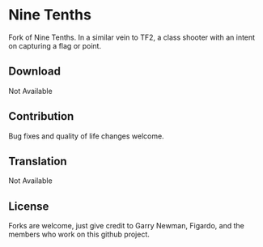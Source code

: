 # Nine Tenths

Fork of Nine Tenths. In a similar vein to TF2, a class shooter with an intent on capturing a flag or point.

## Download

Not Available

## Contribution

Bug fixes and quality of life changes welcome.

## Translation

Not Available

## License

Forks are welcome, just give credit to Garry Newman, Figardo, and the members who work on this github project.
